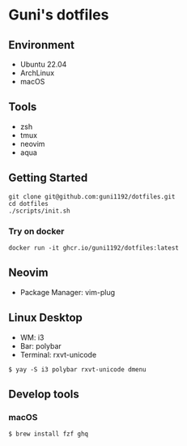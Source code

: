 # Guni's dotfiles

## Environment

- Ubuntu 22.04
- ArchLinux
- macOS

## Tools

- zsh
- tmux
- neovim
- aqua

## Getting Started

```console
git clone git@github.com:guni1192/dotfiles.git
cd dotfiles
./scripts/init.sh
```

### Try on docker

```console
docker run -it ghcr.io/guni1192/dotfiles:latest
```

## Neovim

- Package Manager: vim-plug

## Linux Desktop

- WM: i3
- Bar: polybar
- Terminal: rxvt-unicode

```console
$ yay -S i3 polybar rxvt-unicode dmenu
```

## Develop tools

### macOS

```console
$ brew install fzf ghq
```
